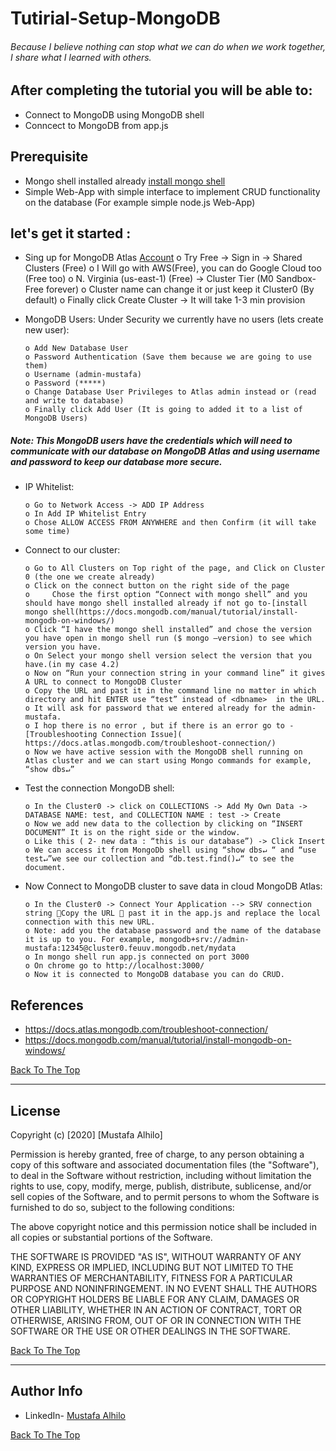 # Tutirial-Setup-MongoDB
###### Because I believe nothing can stop what we can do when we work together, I share what I learned with others.

## After completing the tutorial you will be able to:

- Connect to MongoDB using MongoDB shell 
- Conncect to MongoDB from app.js

## Prerequisite

- Mongo shell installed already [install mongo shell](https://docs.mongodb.com/manual/tutorial/install-mongodb-on-windows/)
- Simple Web-App with simple interface to implement CRUD functionality on the database (For example simple node.js Web-App)

## let's get it started :

- Sing up for MongoDB Atlas [Account]( https://www.mongodb.com/cloud/atlas)
      o	Try Free -> Sign in -> Shared Clusters (Free)
      o	I Will go with AWS(Free), you can do Google Cloud too (Free too)
      o	N. Virginia (us-east-1) (Free) -> Cluster Tier (M0 Sandbox- Free forever)
      o	Cluster name can change it or just keep it Cluster0 (By default)
      o	Finally click Create Cluster -> It will take 1-3 min provision 
      
- MongoDB Users: Under Security we currently have no users (lets create new user):

      o	Add New Database User
      o	Password Authentication (Save them because we are going to use them)
      o	Username (admin-mustafa)
      o	Password (*****)
      o	Change Database User Privileges to Atlas admin instead or (read and write to database)
      o	Finally click Add User (It is going to added it to a list of MongoDB Users)
##### Note: This MongoDB users have the credentials which will need to communicate with our database on MongoDB Atlas and using username and password to keep our database more secure. 

- IP Whitelist:

      o	Go to Network Access -> ADD IP Address
      o	In Add IP Whitelist Entry 
      o	Chose ALLOW ACCESS FROM ANYWHERE and then Confirm (it will take some time)
      
- Connect to our cluster:

      o	Go to All Clusters on Top right of the page, and Click on Cluster 0 (the one we create already)
      o	Click on the connect button on the right side of the page
      o     Chose the first option “Connect with mongo shell” and you should have mongo shell installed already if not go to-[install mongo shell(https://docs.mongodb.com/manual/tutorial/install-mongodb-on-windows/)
      o	Click “I have the mongo shell installed” and chose the version you have open in mongo shell run ($ mongo –version) to see which version you have. 
      o	On Select your mongo shell version select the version that you have.(in my case 4.2)
      o	Now on “Run your connection string in your command line” it gives A URL to connect to MongoDB Cluster  
      o	Copy the URL and past it in the command line no matter in which directory and hit ENTER use “test” instead of <dbname>  in the URL. 
      o	It will ask for password that we entered already for the admin-mustafa.
      o	I hop there is no error , but if there is an error go to -[Troubleshooting Connection Issue]( https://docs.atlas.mongodb.com/troubleshoot-connection/)
      o	Now we have active session with the MongoDB shell running on Atlas cluster and we can start using Mongo commands for example, “show dbs↵”
      
- Test the connection MongoDB shell:

      o	In the Cluster0 -> click on COLLECTIONS -> Add My Own Data -> DATABASE NAME: test, and COLLECTION NAME : test -> Create
      o	Now we add new data to the collection by clicking on “INSERT DOCUMENT” It is on the right side or the window.
      o	Like this ( 2- new data : “this is our database”) -> Click Insert
      o	We can access it from MongoDb shell using “show dbs↵ “ and “use test↵”we see our collection and “db.test.find()↵“ to see the document. 
      
- Now Connect to MongoDB cluster to save data in cloud MongoDB Atlas:

      o	In the Cluster0 -> Connect Your Application --> SRV connection string Copy the URL  past it in the app.js and replace the local connection with this new URL. 
      o	Note: add you the database password and the name of the database it is up to you. For example, mongodb+srv://admin-mustafa:12345@cluster0.feuuv.mongodb.net/mydata
      o	In mongo shell run app.js connected on port 3000 
      o	On chrome go to http://localhost:3000/ 
      o	Now it is connected to MongoDB database you can do CRUD. 




## References

- https://docs.atlas.mongodb.com/troubleshoot-connection/
- https://docs.mongodb.com/manual/tutorial/install-mongodb-on-windows/
 


[Back To The Top](#Tutirial-Setup-MongoDB)

---

## License

Copyright (c) [2020] [Mustafa Alhilo]

Permission is hereby granted, free of charge, to any person obtaining a copy
of this software and associated documentation files (the "Software"), to deal
in the Software without restriction, including without limitation the rights
to use, copy, modify, merge, publish, distribute, sublicense, and/or sell
copies of the Software, and to permit persons to whom the Software is
furnished to do so, subject to the following conditions:

The above copyright notice and this permission notice shall be included in all
copies or substantial portions of the Software.

THE SOFTWARE IS PROVIDED "AS IS", WITHOUT WARRANTY OF ANY KIND, EXPRESS OR
IMPLIED, INCLUDING BUT NOT LIMITED TO THE WARRANTIES OF MERCHANTABILITY,
FITNESS FOR A PARTICULAR PURPOSE AND NONINFRINGEMENT. IN NO EVENT SHALL THE
AUTHORS OR COPYRIGHT HOLDERS BE LIABLE FOR ANY CLAIM, DAMAGES OR OTHER
LIABILITY, WHETHER IN AN ACTION OF CONTRACT, TORT OR OTHERWISE, ARISING FROM,
OUT OF OR IN CONNECTION WITH THE SOFTWARE OR THE USE OR OTHER DEALINGS IN THE
SOFTWARE.



[Back To The Top](#Tutirial-Setup-MongoDB)

---

## Author Info

- LinkedIn- [Mustafa Alhilo](https://www.linkedin.com/in/mustafa-alhilo-08736214b/)

[Back To The Top](#Tutirial-Setup-MongoDB)

